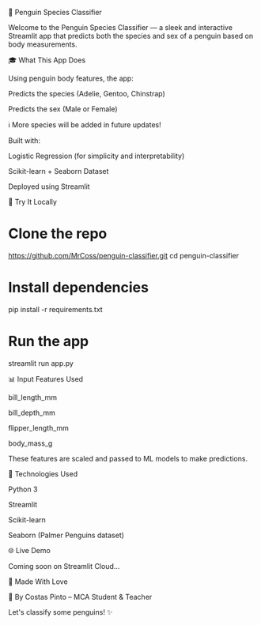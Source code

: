 🐧 Penguin Species Classifier

Welcome to the Penguin Species Classifier — a sleek and interactive Streamlit app that predicts both the species and sex of a penguin based on body measurements.

🎓 What This App Does

Using penguin body features, the app:

Predicts the species (Adelie, Gentoo, Chinstrap)

Predicts the sex (Male or Female)

ℹ️ More species will be added in future updates!

Built with:

Logistic Regression (for simplicity and interpretability)

Scikit-learn + Seaborn Dataset

Deployed using Streamlit

🚀 Try It Locally

# Clone the repo
https://github.com/MrCoss/penguin-classifier.git
cd penguin-classifier

# Install dependencies
pip install -r requirements.txt

# Run the app
streamlit run app.py

📊 Input Features Used

bill_length_mm

bill_depth_mm

flipper_length_mm

body_mass_g

These features are scaled and passed to ML models to make predictions.


🔧 Technologies Used

Python 3

Streamlit

Scikit-learn

Seaborn (Palmer Penguins dataset)

🌐 Live Demo

Coming soon on Streamlit Cloud...

🙌 Made With Love

💪 By Costas Pinto – MCA Student & Teacher

Let's classify some penguins! ✨
